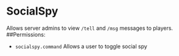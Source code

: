 # SocialSpy
Allows server admins to view `/tell` and `/msg` messages to players. <br />
##Permissions:
 - `socialspy.command` Allows a user to toggle social spy
